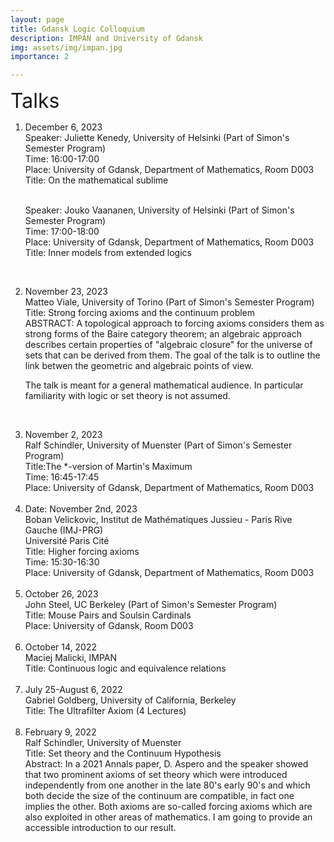 ```yaml
---
layout: page
title: Gdansk Logic Colloquium
description: IMPAN and University of Gdansk
img: assets/img/impan.jpg
importance: 2

---
```


<font size="+3">Talks</font>

<ol>
  
<li> December 6, 2023<br>
  Speaker: Juliette Kenedy, University of Helsinki (Part of Simon's Semester Program)<br>
  Time: 16:00-17:00<br>
  Place:  University of Gdansk, Department of Mathematics, Room D003<br>
  Title: On the mathematical sublime <br><br>
    
 Speaker: Jouko Vaananen,  University of Helsinki (Part of Simon's Semester Program)<br>
  Time: 17:00-18:00<br>
  Place:  University of Gdansk, Department of Mathematics, Room D003<br>
  Title: Inner models from extended logics </li><br>


<li> November 23, 2023<br>
Matteo Viale, University of Torino (Part of Simon's Semester Program)<br>
Title: Strong forcing axioms and the continuum problem <br>
ABSTRACT: A topological approach to forcing axioms considers them as strong forms of the Baire category theorem; an algebraic approach describes certain properties of "algebraic closure" for the universe of sets that can be derived from them. The goal of the talk is to outline the link betwen the geometric and algebraic points of view. <br>

The talk is meant for a general mathematical audience. In particular familiarity with logic or set theory is not assumed.</li><br>


<li> November 2, 2023<br>
Ralf Schindler, University of Muenster (Part of Simon's Semester Program)<br>
Title:The *-version of Martin's Maximum <br>
Time: 16:45-17:45<br>
Place:  University of Gdansk, Department of Mathematics, Room D003</li><br>

 <li> Date: November 2nd, 2023<br>
  Boban Velickovic, Institut de Mathématiques Jussieu - Paris Rive Gauche (IMJ-PRG)<br>
Université Paris Cité <br>
  Title: Higher forcing axioms <br>
Time: 15:30-16:30<br>
Place:  University of Gdansk, Department of Mathematics, Room D003
 </li><br>

<li> October 26, 2023<br>
John Steel, UC Berkeley (Part of Simon's Semester Program)<br>
  Title: Mouse Pairs and Soulsin Cardinals<br>
  Place: University of Gdansk, Room D003</li><br>


<li> October 14, 2022<br>
Maciej Malicki, IMPAN <br>
  Title: Continuous logic and equivalence relations</li><br>

<li>July 25-August 6, 2022<br>
Gabriel Goldberg, University of California, Berkeley<br>
Title: The Ultrafilter Axiom (4 Lectures)</li><br>

<li>February 9, 2022 <br>
Ralf Schindler, University of Muenster<br>
Title: Set theory and the Continuum Hypothesis<br>
Abstract: In a 2021 Annals paper, D. Aspero and the speaker showed that two prominent axioms of set theory which were introduced independently 
from one another in the late 80's early 90's and which both decide the size of the continuum are compatible, in fact one implies the other.
Both axioms are so-called forcing axioms which are also exploited in other areas of mathematics. I am going to provide an accessible
introduction to our result.</li>
  </ol>
